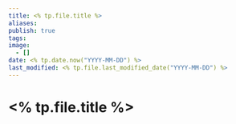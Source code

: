 ```yaml
---
title: <% tp.file.title %>
aliases: 
publish: true
tags: 
image:
  - []
date: <% tp.date.now("YYYY-MM-DD") %>
last_modified: <% tp.file.last_modified_date("YYYY-MM-DD") %>
---
```

# <% tp.file.title %>